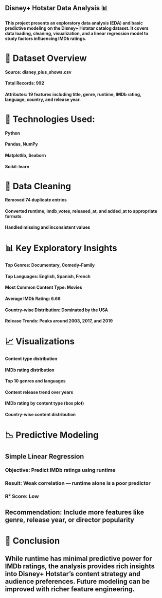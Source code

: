 ## Disney+ Hotstar Data Analysis 📊
#### This project presents an exploratory data analysis (EDA) and basic predictive modeling on the Disney+ Hotstar catalog dataset. It covers data loading, cleaning, visualization, and a linear regression model to study factors influencing IMDb ratings.

# 📁 Dataset Overview
#### Source: disney_plus_shows.csv
#### Total Records: 992
#### Attributes: 19 features including title, genre, runtime, IMDb rating, language, country, and release year.

# 🔧 Technologies Used:
#### Python
#### Pandas, NumPy
#### Matplotlib, Seaborn
#### Scikit-learn

# 🧼 Data Cleaning
#### Removed 74 duplicate entries
#### Converted runtime, imdb_votes, released_at, and added_at to appropriate formats
#### Handled missing and inconsistent values

# 📊 Key Exploratory Insights
#### Top Genres: Documentary, Comedy-Family
#### Top Languages: English, Spanish, French
#### Most Common Content Type: Movies
#### Average IMDb Rating: 6.66
#### Country-wise Distribution: Dominated by the USA
#### Release Trends: Peaks around 2003, 2017, and 2019

# 📈 Visualizations
#### Content type distribution
#### IMDb rating distribution
#### Top 10 genres and languages
#### Content release trend over years
#### IMDb rating by content type (box plot)
#### Country-wise content distribution

# 📉 Predictive Modeling
## Simple Linear Regression
### Objective: Predict IMDb ratings using runtime
### Result: Weak correlation — runtime alone is a poor predictor
### R² Score: Low

## Recommendation: Include more features like genre, release year, or director popularity

# 📌 Conclusion
## While runtime has minimal predictive power for IMDb ratings, the analysis provides rich insights into Disney+ Hotstar’s content strategy and audience preferences. Future modeling can be improved with richer feature engineering.


